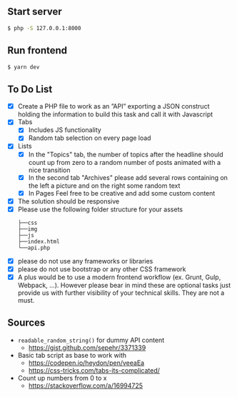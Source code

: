 ## Start server

```bash
$ php -S 127.0.0.1:8000
```

## Run frontend

```bash
$ yarn dev
```

## To Do List

* [x] Create a PHP file to work as an ”API” exporting a JSON construct holding the information to build this task and call it with Javascript
* [x] Tabs
    * [x] Includes JS functionality
    * [x] Random tab selection on every page load
* [x] Lists
    * [x] In the "Topics" tab, the number of topics after the headline should count up from zero to a random number of posts animated with a nice transition
    * [x] In the second tab "Archives" please add several rows containing on the left a picture and on the right some random text
    * [x] In Pages Feel free to be creative and add some custom content
* [x] The solution should be responsive
* [x] Please use the following folder structure for your assets
    ```
    ├──css
    ├──img
    ├──js
    ├──index.html
    └──api.php
    ```
* [x] please do not use any frameworks or libraries
* [x] please do not use bootstrap or any other CSS framework
* [x] A plus would be to use a modern frontend workflow (ex. Grunt, Gulp, Webpack, …). However please bear in mind these are optional tasks just provide us with further visibility of your technical skills. They are not a must.

## Sources

- `readable_random_string()` for dummy API content
  - https://gist.github.com/sepehr/3371339
- Basic tab script as base to work with
  - https://codepen.io/heydon/pen/veeaEa
  - https://css-tricks.com/tabs-its-complicated/
- Count up numbers from 0 to x
  - https://stackoverflow.com/a/16994725
